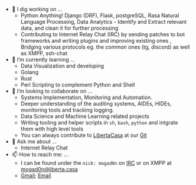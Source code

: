 



- 🔭 I dig working on ...
  -  Python Anything! Django (DRF), Flask, postgreSQL, Rasa Natural Language Processing, Data Analytics - Identify and Extract relevant data, and clean it for further processing 
  -  Contributing to Internet Relay Chat (IRC) by  sending patches to bot frameworks and writing plugins and improving existing ones , Bridging various protocols eg. the common ones (tg, discord) as well as XMPP, ssh-chat
- 🌱 I’m currently learning ...
  - Data Visualization and developing 
  - Golang
  - Rust
  - Perl Scripting to complement Python and Shell
- 👯 I’m looking to collaborate on ...
  - Systems Implementation, Monitoring and Automation.
  - Deeper understanding of the auditing systems, AIDEs, HIDEs, monitoring tools and tracking logging.
  - Data Science and Machine Learning related projects
  - Writing tooling and helper scripts in `sh`, `bash`, `python` and intgrate them with high level tools 
  - You can always contribute to [LibertaCasa](https://liberta.casa/) at our [Git](https://git.com.de/)   
- 💬 Ask me about ...
  - Internet Relay Chat
- 📫 How to reach me: ...
  - I can be found under the `nick: mogad0n` on [IRC](https://liberta.casa/kiwi) or on XMPP at mogad0n@liberta.casa
  - [Gmail](mailto:pratyushndesai@gmail.com); [Email](mailto:mogad0n@liberta.casa)
